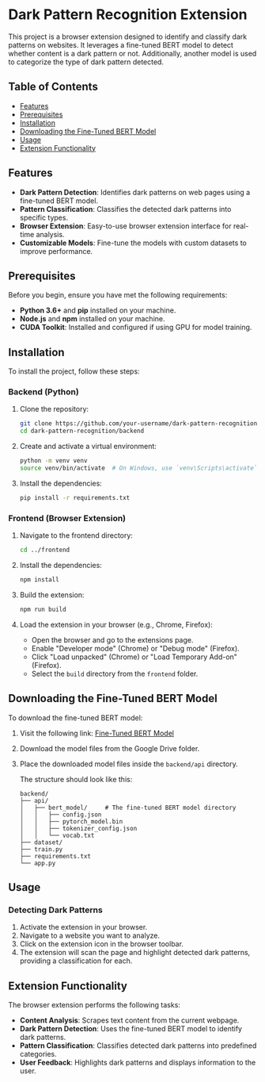 
# Dark Pattern Recognition Extension

This project is a browser extension designed to identify and classify dark patterns on websites. It leverages a fine-tuned BERT model to detect whether content is a dark pattern or not. Additionally, another model is used to categorize the type of dark pattern detected.

## Table of Contents

- [Features](#features)
- [Prerequisites](#prerequisites)
- [Installation](#installation)
- [Downloading the Fine-Tuned BERT Model](#downloading-the-fine-tuned-bert-model)
- [Usage](#usage)
- [Extension Functionality](#extension-functionality)


## Features

- **Dark Pattern Detection**: Identifies dark patterns on web pages using a fine-tuned BERT model.
- **Pattern Classification**: Classifies the detected dark patterns into specific types.
- **Browser Extension**: Easy-to-use browser extension interface for real-time analysis.
- **Customizable Models**: Fine-tune the models with custom datasets to improve performance.

## Prerequisites

Before you begin, ensure you have met the following requirements:

- **Python 3.6+** and **pip** installed on your machine.
- **Node.js** and **npm** installed on your machine.
- **CUDA Toolkit**: Installed and configured if using GPU for model training.

## Installation

To install the project, follow these steps:

### Backend (Python)

1. Clone the repository:
    ```bash
    git clone https://github.com/your-username/dark-pattern-recognition.git
    cd dark-pattern-recognition/backend
    ```

2. Create and activate a virtual environment:
    ```bash
    python -m venv venv
    source venv/bin/activate  # On Windows, use `venv\Scripts\activate`
    ```

3. Install the dependencies:
    ```bash
    pip install -r requirements.txt
    ```

### Frontend (Browser Extension)

1. Navigate to the frontend directory:
    ```bash
    cd ../frontend
    ```

2. Install the dependencies:
    ```bash
    npm install
    ```

3. Build the extension:
    ```bash
    npm run build
    ```

4. Load the extension in your browser (e.g., Chrome, Firefox):
    - Open the browser and go to the extensions page.
    - Enable "Developer mode" (Chrome) or "Debug mode" (Firefox).
    - Click "Load unpacked" (Chrome) or "Load Temporary Add-on" (Firefox).
    - Select the `build` directory from the `frontend` folder.

## Downloading the Fine-Tuned BERT Model

To download the fine-tuned BERT model:

1. Visit the following link: [Fine-Tuned BERT Model](https://drive.google.com/drive/folders/1KKfP0-sfA6D-XwqH0mjQOghQA69TLeJw?usp=sharing)

2. Download the model files from the Google Drive folder.

3. Place the downloaded model files inside the `backend/api` directory.

    The structure should look like this:
    ```plaintext
    backend/
    ├── api/
    │   ├── bert_model/     # The fine-tuned BERT model directory
    │   │   ├── config.json
    │   │   ├── pytorch_model.bin
    │   │   ├── tokenizer_config.json
    │   │   └── vocab.txt
    ├── dataset/
    ├── train.py
    ├── requirements.txt
    └── app.py
    ```

## Usage

### Detecting Dark Patterns

1. Activate the extension in your browser.
2. Navigate to a website you want to analyze.
3. Click on the extension icon in the browser toolbar.
4. The extension will scan the page and highlight detected dark patterns, providing a classification for each.

## Extension Functionality

The browser extension performs the following tasks:

- **Content Analysis**: Scrapes text content from the current webpage.
- **Dark Pattern Detection**: Uses the fine-tuned BERT model to identify dark patterns.
- **Pattern Classification**: Classifies detected dark patterns into predefined categories.
- **User Feedback**: Highlights dark patterns and displays information to the user.
